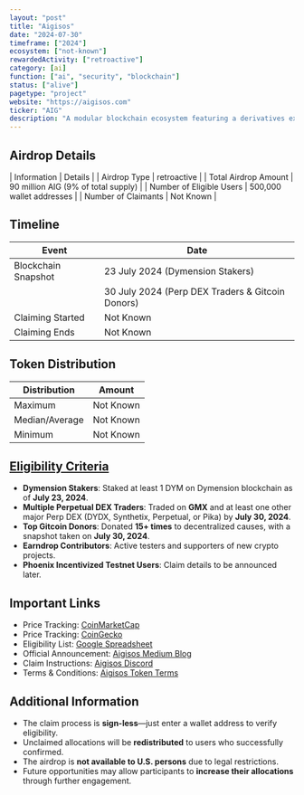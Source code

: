 ```yaml
---
layout: "post"
title: "Aigisos"
date: "2024-07-30"
timeframe: ["2024"]
ecosystem: ["not-known"]
rewardedActivity: ["retroactive"]
category: [ai]
function: ["ai", "security", "blockchain"]
status: ["alive"]
pagetype: "project"
website: "https://aigisos.com"
ticker: "AIG"
description: "A modular blockchain ecosystem featuring a derivatives exchange and RollApp blockchain, focused on decentralization and community participation."
---
```

## Airdrop Details

| Information              | Details                             |
| Airdrop Type             | retroactive                         |
| Total Airdrop Amount     | 90 million AIG (9% of total supply) |
| Number of Eligible Users | 500,000 wallet addresses            |
| Number of Claimants      | Not Known                           |

## Timeline

| Event               | Date                                             |
| ------------------- | ------------------------------------------------ |
| Blockchain Snapshot | 23 July 2024 (Dymension Stakers)                 |
|                     | 30 July 2024 (Perp DEX Traders & Gitcoin Donors) |
| Claiming Started    | Not Known                                        |
| Claiming Ends       | Not Known                                        |

## Token Distribution

| Distribution   | Amount    |
| -------------- | --------- |
| Maximum        | Not Known |
| Median/Average | Not Known |
| Minimum        | Not Known |

## [Eligibility Criteria](https://aigisos.medium.com/aigisos-genesis-rolldrop-8de869192404)

- **Dymension Stakers**: Staked at least 1 DYM on Dymension blockchain as of **July 23, 2024**.
- **Multiple Perpetual DEX Traders**: Traded on **GMX** and at least one other major Perp DEX (DYDX, Synthetix, Perpetual, or Pika) by **July 30, 2024**.
- **Top Gitcoin Donors**: Donated **15+ times** to decentralized causes, with a snapshot taken on **July 30, 2024**.
- **Earndrop Contributors**: Active testers and supporters of new crypto projects.
- **Phoenix Incentivized Testnet Users**: Claim details to be announced later.

## Important Links

- Price Tracking: [CoinMarketCap](https://coinmarketcap.com/currencies/aigisos)
- Price Tracking: [CoinGecko](https://www.coingecko.com/en/coins/aigisos)
- Eligibility List: [Google Spreadsheet](https://docs.google.com/spreadsheets/d/1RPdrJTjo_lbK76gv9uwp2gDwwdxS5z_rYcx1g_3-1kE/edit?usp=sharing)
- Official Announcement: [Aigisos Medium Blog](https://aigisos.medium.com/aigisos-genesis-rolldrop-8de869192404)
- Claim Instructions: [Aigisos Discord](https://discord.gg/eECqtybMGZ)
- Terms & Conditions: [Aigisos Token Terms](https://aigisos.com/tokenterms.html)

## Additional Information

- The claim process is **sign-less**—just enter a wallet address to verify eligibility.
- Unclaimed allocations will be **redistributed** to users who successfully confirmed.
- The airdrop is **not available to U.S. persons** due to legal restrictions.
- Future opportunities may allow participants to **increase their allocations** through further engagement.